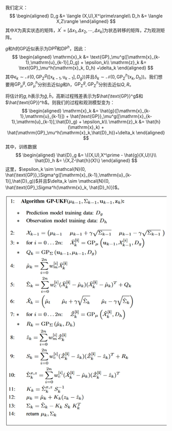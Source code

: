 我们定义：
$$
\begin{aligned}
D_g &= \langle (X,U),X^\prime\rangle\\
D_h &= \langle X,Z\rangle
\end{aligned}
$$
其中$X$为真实状态的矩阵，$X^\prime = [\Delta x_1,\Delta x_2,\cdots,\Delta x_k]$为状态转移的矩阵，$Z$为观测矩阵。

$g$和$h$的GP近似表示为$\text{DP}^g$和$\text{DP}^h$，因此：
$$
\begin{aligned}
\mathrm{x}_k &= \text{GP}_\mu^g([\mathrm{x}_{k-1},\mathrm{u}_{k-1}],D_g) + \epsilon_k\\
\mathrm{z}_k &= \text{GP}_\mu^h(\mathrm{x}_k, D_h) +\delta_k
\end{aligned}
$$
其中$\epsilon_k \sim \mathcal{N}(0, \text{GP}_{\Sigma}^g ([\mathrm{x}_{k-1},\mathrm{u}_{k-1}],D_g))$并且$\delta_k \sim \mathcal{N}(0,\text{GP}_\Sigma^h(\mathrm{x}_k,D_h))$。我们想要用$\text{GP}_\mu^g,\text{GP}_\mu^h$分别去近似$g$和$h$，$\text{GP}_\Sigma^g,\text{GP}_\Sigma^h$分别去近似$Q,R$。



将估计的$g,h$表示为$\hat{g},\hat{h}$，高斯过程残差表示为$\hat{\text{GP}}^g$和$\hat{\text{GP}}^h$。则我们的过程和观测模型变为：
$$
\begin{aligned}
\mathrm{x}_k &= \hat{g}([\mathrm{x}_{k-1},\mathrm{u}_{k-1}]) + \hat{\text{GP}}_\mu^g([\mathrm{x}_{k-1},\mathrm{u}_{k-1}],\hat{D}_g) + \epsilon_k\\
\mathrm{z}_k &= \hat{h}(\mathrm{x}_k) + \hat{\mathrm{GP}_\mu^h(\mathrm{x}_k,\hat{D}_h)}+\delta_k
\end{aligned}
$$
其中，训练数据
$$
\begin{aligned}
\hat{D}_g &= \{(X,U),X^\prime - \hat{g}(X,U)\}\\
\hat{D}_h &= \{X,Z-\hat{h}(X)\}
\end{aligned}
$$
这里，$\epsilon_k \sim \mathcal{N}(0, \hat{\text{GP}}_\Sigma^g([\mathrm{x}_{k-1},\mathrm{u}_{k-1}],\hat{D}_g))$并且$\delta_k \sim \mathcal{N}(0, \hat{\text{GP}_\Sigma^h(\mathrm{x}_k, \hat{D}_h)})$。

![](1.jpg)

